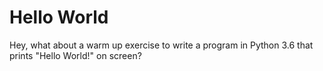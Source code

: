 # Hello World

Hey, what about a warm up exercise to write a program in Python 3.6 that prints "Hello World!" on screen?